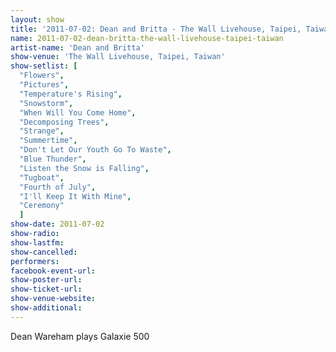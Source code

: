 ```yaml
---
layout: show
title: '2011-07-02: Dean and Britta - The Wall Livehouse, Taipei, Taiwan'
name: 2011-07-02-dean-britta-the-wall-livehouse-taipei-taiwan
artist-name: 'Dean and Britta'
show-venue: 'The Wall Livehouse, Taipei, Taiwan'
show-setlist: [
  "Flowers",
  "Pictures",
  "Temperature's Rising",
  "Snowstorm",
  "When Will You Come Home",
  "Decomposing Trees",
  "Strange",
  "Summertime",
  "Don't Let Our Youth Go To Waste",
  "Blue Thunder",
  "Listen the Snow is Falling",
  "Tugboat",
  "Fourth of July",
  "I'll Keep It With Mine",
  "Ceremony"
  ]
show-date: 2011-07-02
show-radio: 
show-lastfm: 
show-cancelled: 
performers: 
facebook-event-url: 
show-poster-url: 
show-ticket-url: 
show-venue-website: 
show-additional: 
---
```


Dean Wareham plays Galaxie 500